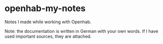# openhab-my-notes
Notes I made while working with Openhab.

Note: the documentation is written in German with your own words.
If I have used important sources, they are attached.
